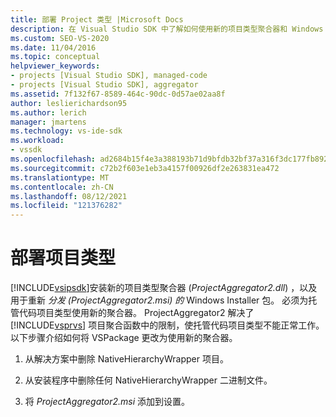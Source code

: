 ```yaml
---
title: 部署 Project 类型 |Microsoft Docs
description: 在 Visual Studio SDK 中了解如何使用新的项目类型聚合器和 Windows Installer 包来部署托管代码项目类型。
ms.custom: SEO-VS-2020
ms.date: 11/04/2016
ms.topic: conceptual
helpviewer_keywords:
- projects [Visual Studio SDK], managed-code
- projects [Visual Studio SDK], aggregator
ms.assetid: 7f132f67-8589-464c-90dc-0d57ae02aa8f
author: leslierichardson95
ms.author: lerich
manager: jmartens
ms.technology: vs-ide-sdk
ms.workload:
- vssdk
ms.openlocfilehash: ad2684b15f4e3a388193b71d9bfdb32bf37a316f3dc177fb892a7bd61578f727
ms.sourcegitcommit: c72b2f603e1eb3a4157f00926df2e263831ea472
ms.translationtype: MT
ms.contentlocale: zh-CN
ms.lasthandoff: 08/12/2021
ms.locfileid: "121376282"
---
```

# <a name="deploy-project-types"></a>部署项目类型
[!INCLUDE[vsipsdk](../../extensibility/includes/vsipsdk_md.md)]安装新的项目类型聚合器 (*ProjectAggregator2.dll*) ，以及用于重新 *分发 (ProjectAggregator2.msi) 的* Windows Installer 包。 必须为托管代码项目类型使用新的聚合器。 ProjectAggregator2 解决了 [!INCLUDE[vsprvs](../../code-quality/includes/vsprvs_md.md)] 项目聚合函数中的限制，使托管代码项目类型不能正常工作。 以下步骤介绍如何将 VSPackage 更改为使用新的聚合器。

1. 从解决方案中删除 NativeHierarchyWrapper 项目。

2. 从安装程序中删除任何 NativeHierarchyWrapper 二进制文件。

3. 将 *ProjectAggregator2.msi* 添加到设置。
